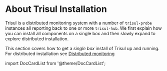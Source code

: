 # About Trisul Installation

Trisul is a distributed monitoring system with a number of
`trisul-probe` instances all reporting back to one or more `trisul-hub`.
We first explain how you can install all components on a single box and
then slowly expand to explore distributed installation.

This section covers how to get a *single box* install of Trisul up and
running. For distributed installation see [Distributed monitoring](/docs/ag/domain/)  

import DocCardList from '@theme/DocCardList';

<DocCardList />

